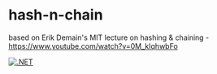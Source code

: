 # hash-n-chain
based on Erik Demain's MIT lecture on hashing &amp; chaining - https://www.youtube.com/watch?v=0M_kIqhwbFo

[![.NET](https://github.com/marklauter/hash-n-chain/actions/workflows/dotnet.yml/badge.svg)](https://github.com/marklauter/hash-n-chain/actions/workflows/dotnet.yml)
